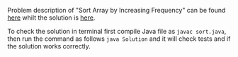 Problem description of "Sort Array by Increasing Frequency" can be found [here](https://leetcode.com/problems/sort-array-by-increasing-frequency/) whilt the solution is [here](https://github.com/aurimas13/LeetCode-HackerRank-MAANG/blob/main/LeetCode/Java%20Solutions/Sort%20Array%20by%20Increasing%20Frequency/sort.java).

To check the solution in terminal first compile Java file as `javac sort.java`, then run the command as follows `java Solution` and it will check tests and if the solution works correctly.